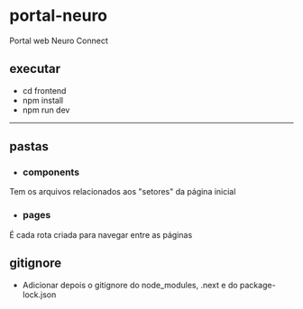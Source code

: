 # portal-neuro
Portal web Neuro Connect

## executar

- cd frontend
- npm install
- npm run dev

---

## pastas

- ### components

Tem os arquivos relacionados aos "setores" da página inicial

- ### pages

É cada rota criada para navegar entre as páginas

## gitignore

- Adicionar depois o gitignore do node_modules, .next e do package-lock.json